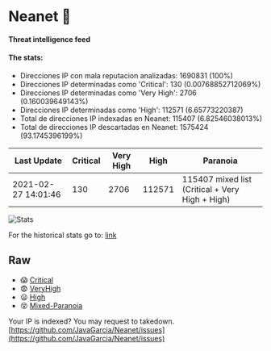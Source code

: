 # Neanet :hocho:
#### Threat intelligence feed
#### The stats:

- Direcciones IP con mala reputacion analizadas: 1690831 (100%)
- Direcciones IP determinadas como 'Critical':  130 (0.00768852712069%)
- Direcciones IP determinadas como 'Very High':  2706 (0.160039649143%)
- Direcciones IP determinadas como 'High':  112571 (6.65773220387)
- Total de direcciones IP indexadas en Neanet:  115407 (6.82546038013%)
- Total de direcciones IP descartadas en Neanet:  1575424 (93.1745396199%)

| Last Update | Critical | Very High | High | Paranoia |
| --- | --- | --- | --- | --- |
| 2021-02-27 14:01:46 | 130 | 2706 | 112571 | 115407 mixed list (Critical + Very High + High)|

![Stats](https://docs.google.com/spreadsheets/d/e/2PACX-1vSnaNMIXVabIpDJjufMlzH7poXnshF3mgd8Is1g9ytUEzVsP5my4Trn8f-xkoLLQ38xpL3HtmUexLo6/pubchart?oid=501124687&format=image)

For the historical stats go to: [link](/stats.csv)
## Raw
- :scream: [Critical](https://raw.githubusercontent.com/JavaGarcia/Neanet/master/blacklists/neanet_critical.txt)
- :fearful: [VeryHigh](https://raw.githubusercontent.com/JavaGarcia/Neanet/master/blacklists/neanet_veryHigh.txtt)
- :frowning: [High](https://raw.githubusercontent.com/JavaGarcia/Neanet/master/blacklists/neanet_high.txt)
- :dizzy_face: [Mixed-Paranoia](https://raw.githubusercontent.com/JavaGarcia/Neanet/master/blacklists/neanet_all.txt)


Your IP is indexed? You may request to takedown. [https://github.com/JavaGarcia/Neanet/issues](https://github.com/JavaGarcia/Neanet/issues)






















































































































































































































































































































































































































































































































































































































































































































































































































































































































































































































































































































































































































































































































































































































































































































































































































































































































































































































































































































































































































































































































































































































































































































































































































































































































































































































































































































































































































































































































































































































































































































































































































































































































































































































































































































































































































































































































































































































































































































































































































































































































































































































































































































































































































































































































































































































































































